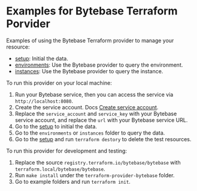 # Examples for Bytebase Terraform Porvider

Examples of using the Bytebase Terraform provider to manage your resource:

- [setup](./setup): Initial the data.
- [environments](./environments): Use the Bytebase provider to query the environment.
- [instances](./instances): Use the Bytebase provider to query the instance.

To run this provider on your local machine:

1. Run your Bytebase service, then you can access the service via `http://localhost:8080`.
2. Create the service account. Docs [Create service account](https://www.bytebase.com/docs/get-started/terraform#create-service-account).
3. Replace the `service_account` and `service_key` with your Bytebase service account, and replace the `url` with your Bytebase service URL.
4. Go to the [setup](./setup) to initial the data.
5. Go to the `environments` or `instances` folder to query the data.
6. Go to the [setup](./setup) and run `terraform destory` to delete the test resources.

To run this provider for development and testing:

1. Replace the source `registry.terraform.io/bytebase/bytebase` with `terraform.local/bytebase/bytebase`.
2. Run `make install` under the `terraform-provider-bytebase` folder.
3. Go to example folders and run `terraform init`.
